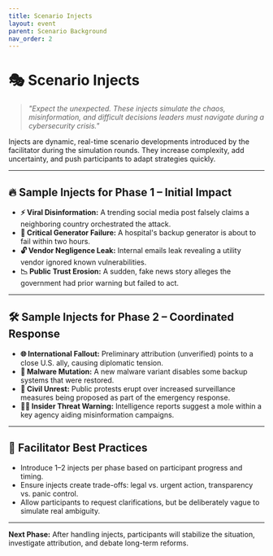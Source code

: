 ```yaml
---
title: Scenario Injects
layout: event
parent: Scenario Background
nav_order: 2
---
```


# 🎭 Scenario Injects

> _"Expect the unexpected. These injects simulate the chaos, misinformation, and difficult decisions leaders must navigate during a cybersecurity crisis."_

Injects are dynamic, real-time scenario developments introduced by the facilitator during the simulation rounds. They increase complexity, add uncertainty, and push participants to adapt strategies quickly.

---

## 🔥 Sample Injects for Phase 1 – Initial Impact

- **⚡ Viral Disinformation:** A trending social media post falsely claims a neighboring country orchestrated the attack.
- **🏥 Critical Generator Failure:** A hospital's backup generator is about to fail within two hours.
- **🔓 Vendor Negligence Leak:** Internal emails leak revealing a utility vendor ignored known vulnerabilities.
- **📉 Public Trust Erosion:** A sudden, fake news story alleges the government had prior warning but failed to act.

---

## 🛠️ Sample Injects for Phase 2 – Coordinated Response

- **🌐 International Fallout:** Preliminary attribution (unverified) points to a close U.S. ally, causing diplomatic tension.
- **🦠 Malware Mutation:** A new malware variant disables some backup systems that were restored.
- **📣 Civil Unrest:** Public protests erupt over increased surveillance measures being proposed as part of the emergency response.
- **🧑‍💻 Insider Threat Warning:** Intelligence reports suggest a mole within a key agency aiding misinformation campaigns.

---

## 🧠 Facilitator Best Practices

- Introduce 1–2 injects per phase based on participant progress and timing.
- Ensure injects create trade-offs: legal vs. urgent action, transparency vs. panic control.
- Allow participants to request clarifications, but be deliberately vague to simulate real ambiguity.

---

**Next Phase:** After handling injects, participants will stabilize the situation, investigate attribution, and debate long-term reforms.
